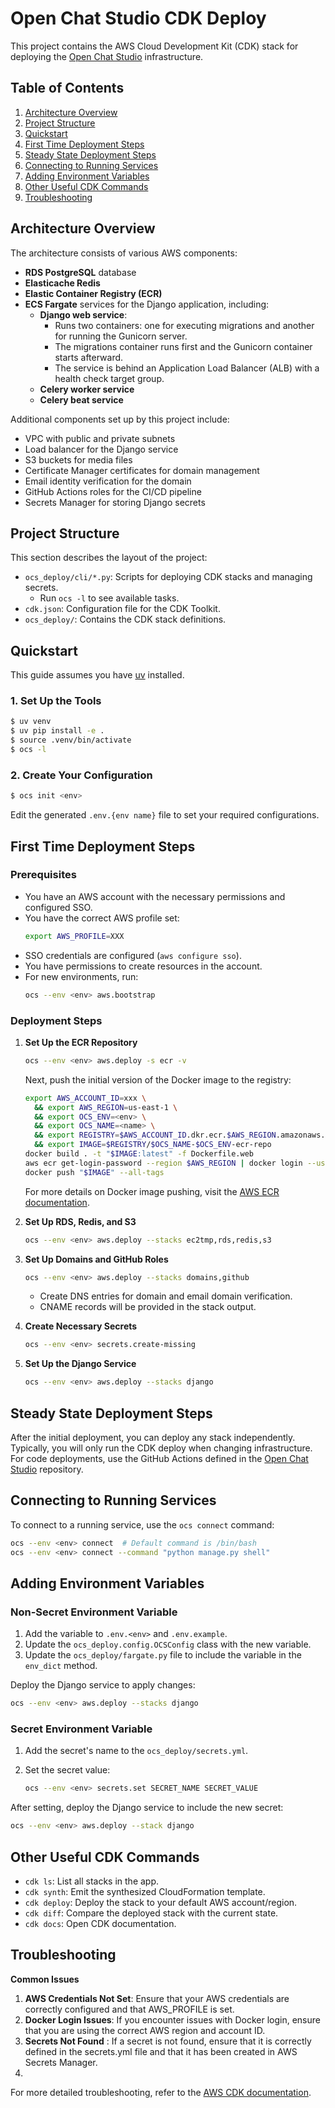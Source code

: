 # Open Chat Studio CDK Deploy

This project contains the AWS Cloud Development Kit (CDK) stack for deploying the 
[Open Chat Studio](https://github.com/dimagi/open-chat-studio/) infrastructure.

## Table of Contents
1. [Architecture Overview](#architecture-overview)
2. [Project Structure](#project-structure)
3. [Quickstart](#quickstart)
4. [First Time Deployment Steps](#first-time-deployment-steps)
5. [Steady State Deployment Steps](#steady-state-deployment-steps)
6. [Connecting to Running Services](#connecting-to-running-services)
7. [Adding Environment Variables](#adding-environment-variables)
8. [Other Useful CDK Commands](#other-useful-cdk-commands)
9. [Troubleshooting](#troubleshooting)

## Architecture Overview

The architecture consists of various AWS components:

- **RDS PostgreSQL** database
- **Elasticache Redis**
- **Elastic Container Registry (ECR)**
- **ECS Fargate** services for the Django application, including:
  - **Django web service**:
    - Runs two containers: one for executing migrations and another for running the Gunicorn server.
    - The migrations container runs first and the Gunicorn container starts afterward.
    - The service is behind an Application Load Balancer (ALB) with a health check target group.
  - **Celery worker service**
  - **Celery beat service**

Additional components set up by this project include:

- VPC with public and private subnets
- Load balancer for the Django service
- S3 buckets for media files
- Certificate Manager certificates for domain management
- Email identity verification for the domain
- GitHub Actions roles for the CI/CD pipeline
- Secrets Manager for storing Django secrets

## Project Structure

This section describes the layout of the project:

- `ocs_deploy/cli/*.py`: Scripts for deploying CDK stacks and managing secrets.
  - Run `ocs -l` to see available tasks.
- `cdk.json`: Configuration file for the CDK Toolkit.
- `ocs_deploy/`: Contains the CDK stack definitions.

## Quickstart

This guide assumes you have [uv](https://docs.astral.sh/uv/getting-started/installation/) installed.

### 1. Set Up the Tools

```bash
$ uv venv
$ uv pip install -e .
$ source .venv/bin/activate
$ ocs -l
```

### 2. Create Your Configuration

```bash
$ ocs init <env>
```

Edit the generated `.env.{env name}` file to set your required configurations.

## First Time Deployment Steps

### Prerequisites

- You have an AWS account with the necessary permissions and configured SSO.
- You have the correct AWS profile set:
  ```bash
  export AWS_PROFILE=XXX
  ```
- SSO credentials are configured (`aws configure sso`).
- You have permissions to create resources in the account.
- For new environments, run:
  ```bash
  ocs --env <env> aws.bootstrap
  ```

### Deployment Steps

1. **Set Up the ECR Repository**

    ```bash
    ocs --env <env> aws.deploy -s ecr -v
    ```

    Next, push the initial version of the Docker image to the registry:

    ```bash
    export AWS_ACCOUNT_ID=xxx \
      && export AWS_REGION=us-east-1 \
      && export OCS_ENV=<env> \
      && export OCS_NAME=<name> \
      && export REGISTRY=$AWS_ACCOUNT_ID.dkr.ecr.$AWS_REGION.amazonaws.com \
      && export IMAGE=$REGISTRY/$OCS_NAME-$OCS_ENV-ecr-repo
    docker build . -t "$IMAGE:latest" -f Dockerfile.web
    aws ecr get-login-password --region $AWS_REGION | docker login --username AWS --password-stdin $REGISTRY
    docker push "$IMAGE" --all-tags
    ```

    For more details on Docker image pushing, visit the [AWS ECR documentation](https://docs.aws.amazon.com/AmazonECR/latest/userguide/docker-push-ecr-image.html).

2. **Set Up RDS, Redis, and S3**

    ```bash
    ocs --env <env> aws.deploy --stacks ec2tmp,rds,redis,s3
    ```

3. **Set Up Domains and GitHub Roles**

    ```bash
    ocs --env <env> aws.deploy --stacks domains,github
    ```
   - Create DNS entries for domain and email domain verification.
   - CNAME records will be provided in the stack output.

4. **Create Necessary Secrets**

    ```bash
    ocs --env <env> secrets.create-missing
    ```

5. **Set Up the Django Service**

    ```bash
    ocs --env <env> aws.deploy --stacks django
    ```

## Steady State Deployment Steps

After the initial deployment, you can deploy any stack independently. Typically, you will only run the CDK deploy when changing infrastructure. For code deployments, use the GitHub Actions defined in the [Open Chat Studio](https://github.com/dimagi/open-chat-studio/) repository.

## Connecting to Running Services

To connect to a running service, use the `ocs connect` command:

```bash
ocs --env <env> connect  # Default command is /bin/bash
ocs --env <env> connect --command "python manage.py shell"
```

## Adding Environment Variables

### Non-Secret Environment Variable

1. Add the variable to `.env.<env>` and `.env.example`.
2. Update the `ocs_deploy.config.OCSConfig` class with the new variable.
3. Update the `ocs_deploy/fargate.py` file to include the variable in the `env_dict` method.

Deploy the Django service to apply changes:

```bash
ocs --env <env> aws.deploy --stacks django
```

### Secret Environment Variable

1. Add the secret's name to the `ocs_deploy/secrets.yml`.
2. Set the secret value:

    ```bash
    ocs --env <env> secrets.set SECRET_NAME SECRET_VALUE
    ```

After setting, deploy the Django service to include the new secret:

```bash
ocs --env <env> aws.deploy --stack django
```

## Other Useful CDK Commands

- `cdk ls`: List all stacks in the app.
- `cdk synth`: Emit the synthesized CloudFormation template.
- `cdk deploy`: Deploy the stack to your default AWS account/region.
- `cdk diff`: Compare the deployed stack with the current state.
- `cdk docs`: Open CDK documentation.

## Troubleshooting

**Common Issues**

1. **AWS Credentials Not Set**: Ensure that your AWS credentials are correctly configured and that AWS_PROFILE is set.
2. **Docker Login Issues**: If you encounter issues with Docker login, ensure that you are using the correct AWS region and account ID.
3. **Secrets Not Found** : If a secret is not found, ensure that it is correctly defined in the secrets.yml file and that it has been created in AWS Secrets Manager.
4. 
For more detailed troubleshooting, refer to the [AWS CDK documentation](https://docs.aws.amazon.com/cdk/latest/guide/troubleshooting.html).

